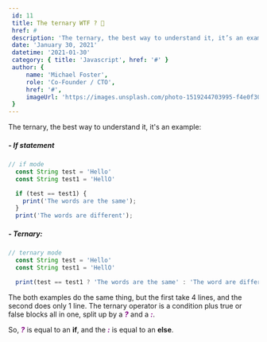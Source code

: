 ```yaml
---
 id: 11
 title: The ternary WTF ? 🚀
 href: #
 description: 'The ternary, the best way to understand it, it’s an example'
 date: 'January 30, 2021'
 datetime: '2021-01-30'
 category: { title: 'Javascript', href: '#' }
 author: {
     name: 'Michael Foster',
     role: 'Co-Founder / CTO',
     href: '#',
     imageUrl: 'https://images.unsplash.com/photo-1519244703995-f4e0f30006d5?ixlib=rb-1.2.1&ixid=eyJhcHBfaWQiOjEyMDd9&auto=format&fit=facearea&facepad=2&w=256&h=256&q=80',
 }
---
```


The ternary, the best way to understand it, it's an example:

##### - If statement

```js
// if mode
  const String test = 'Hello'
  const String test1 = 'HellO'

  if (test == test1) {
    print('The words are the same');
  }
  print('The words are different');
```

##### - Ternary:

```js
// ternary mode
  const String test = 'Hello'
  const String test1 = 'HellO'

  print(test == test1 ? 'The words are the same' : 'The word are different');
```

The both examples do the same thing, but the first take 4 lines, and the second does only 1 line.
The ternary operator is a condition plus true or false blocks all in one, split up by a <span style="color:purple">***?***</span> and a <span style="color:purple">***:***</span>.

So, <span style="color:purple">***?***</span> is equal to an **if**, and the <span style="color:purple">***:***</span> is equal to an **else**.

